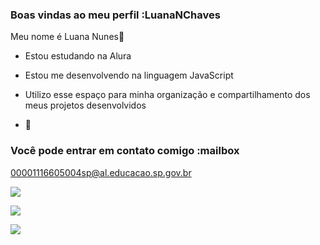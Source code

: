 ### Boas vindas ao meu perfil :LuanaNChaves
Meu nome é Luana Nunes💜

- Estou estudando na Alura
- Estou me desenvolvendo na linguagem JavaScript
- Utilizo esse espaço para minha organização e compartilhamento dos meus projetos desenvolvidos

- 💮

### Você pode entrar em contato comigo :mailbox

00001116605004sp@al.educacao.sp.gov.br

![](https://media1.tenor.com/m/oDHmRSkJqCMAAAAd/taehyung-disgusted-taehyung.gif)

![](https://media1.tenor.com/m/Ml4QxigYmZ8AAAAd/taehyung-pout.gif)

![](https://media1.tenor.com/m/Rgi_FYG-YJgAAAAd/v-v-bts.gif)
